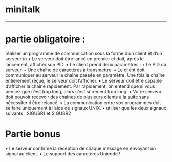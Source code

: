 # minitalk
-----------------------------------------------------------------------------------------------------------------------------------------------------------------
# partie obligatoire :
 réaliser un programme de communication sous la forme d’un client et d’un serveur./n
• Le serveur doit être lancé en premier et doit, après le lancement, afficher son PID.
• Le client prend deux paramètres :
  ◦ Le PID du serveur.
  ◦ Une chaîne de caractères à transmettre.
• Le client doit communiquer au serveur la chaîne passée en paramètre.
   Une fois la chaîne entièrement reçue, le serveur doit l’afficher.
• Le serveur doit être capable d’afficher la chaîne rapidement. Par rapidement, on entend que si vous pensez que c’est trop long, alors c’est sûrement trop long.
• Votre serveur doit pouvoir recevoir des chaînes de plusieurs clients à la suite sans nécessiter d’être relancé.
• La communication entre vos programmes doit se faire uniquement à l’aide de signaux UNIX.
• utiliser que les deux signaux suivants : SIGUSR1 et SIGUSR2
# Partie bonus
• Le serveur confirme la réception de chaque message en envoyant un signal au client.
• Le support des caractères Unicode !
